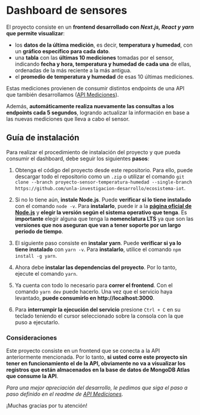 # Dashboard de sensores

El proyecto consiste en un **frontend desarrollado con *Next.js, React y yarn* que permite visualizar**:
- los **datos de la última medición**, es decir, **temperatura y humedad**, con un **gráfico específico para cada dato**. 
- una **tabla** con las **últimas 10 mediciones** tomadas por el sensor, indicando **fecha y hora, temperatura y humedad de cada una** de ellas, ordenadas de la más reciente a la más antigua.
- el **promedio de temperatura y humedad** de esas 10 últimas mediciones.

Estas mediciones provienen de consumir distintos endpoints de una API que también desarrollamos ([API Mediciones](https://github.com/unla-investigacion-desarrollo/ecosistema-iot/tree/proyecto-sensor-temperatura-humedad/Proyecto-Ecosistema-Sensor-de-Temperatura/API%20Mediciones)).

Además, **automáticamente realiza nuevamente las consultas a los endpoints cada 5 segundos**, logrando actualizar la información en base a las nuevas mediciones que lleva a cabo el sensor.

## Guía de instalación
Para realizar el procedimiento de instalación del proyecto y que pueda consumir el dashboard, debe seguir los siguientes **pasos**:

1. Obtenga el código del proyecto desde este repositorio. Para ello, puede descargar todo el repositorio como un ```.zip``` o utilizar el comando ```git clone --branch proyecto-sensor-temperatura-humedad --single-branch https://github.com/unla-investigacion-desarrollo/ecosistema-iot```.

2. Si no lo tiene aún, **instale Node.js**. Puede **verificar si lo tiene instalado** con el comando ```node -v```. Para **instalarlo**, puede ir a la **[página oficial de Node.js](https://nodejs.org/en)** y **elegir la versión según el sistema operativo que tenga**. Es **importante** elegir alguna que tenga la **nomenclatura LTS** ya que son las **versiones que nos aseguran que van a tener soporte por un largo periodo de tiempo**.

3. El siguiente paso consiste en **instalar yarn**. Puede **verificar si ya lo tiene instalado** con ```yarn -v```. Para **instalarlo**, utilice el comando ```npm install -g yarn```.

4. Ahora debe **instalar las dependencias del proyecto**. Por lo tanto, ejecute el comando ```yarn```.

5. Ya cuenta con todo lo necesario para **correr el frontend**. Con el comando ```yarn dev``` puede hacerlo. Una vez que el servicio haya levantado, **puede consumirlo en http://localhost:3000**.

6. Para **interrumpir la ejecución del servicio** presione ```Ctrl + C``` en su teclado teniendo el cursor seleccionado sobre la consola con la que puso a ejecutarlo.

### Consideraciones
Este proyecto consiste en un frontend que se conecta a la API anteriormente mencionada. Por lo tanto, **si usted corre este proyecto sin tener en funcionamiento el de la API, obviamente no va a visualizar los registros que están almacenados en la base de datos de MongoDB Atlas que consume la API**.

*Para una mejor apreciación del desarrollo, le pedimos que siga el paso a paso definido en el readme de [API Mediciones](https://github.com/unla-investigacion-desarrollo/ecosistema-iot/tree/api-mediciones)*.

¡Muchas gracias por tu atención!
